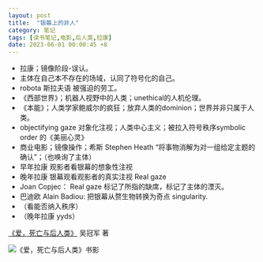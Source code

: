 ```yaml
---
layout: post
title:  "银幕上的非人"
category: 笔记
tags: [读书笔记,电影,后人类,拉康]
date: 2023-06-01 00:00:45 +8
---
```

- 拉康；镜像阶段-误认。
- 主体在自己本不存在的场域，认同了符号化的自己。
- robota 斯拉夫语 被强迫的劳工。
- 《西部世界》；机器人视野中的人类；unethical的人机伦理。
- 《本能》；人类学家鲍威尔的疯狂；放弃人类的dominion；世界并非只属于人类。
- objectifying gaze 对象化注视；人类中心主义；被拉入符号秩序symbolic order 的《美丽心灵》
- 商业电影；镜像操作；希斯 Stephen Heath “将事物消解为对一组给定主题的确认”；（也唤询了主体）
- 早年拉康 观影者看银幕的想象性注视
- 晚年拉康 银幕观看观影者的真实注视 Real gaze
- Joan Copjec： Real gaze 标记了所指的缺席，标记了主体的湮灭。
- 巴迪欧 Alain Badiou: 把银幕从赘生物转换为奇点 singularity.
- （看能否纳入秩序）
- （晚年拉康 yyds）

[《爱，死亡与后人类》](https://book.douban.com/subject/34858181/) 吴冠军 著

<image src="https://img2.doubanio.com/view/subject/l/public/s33533891.jpg" alt="《爱，死亡与后人类》书影" width=" ">